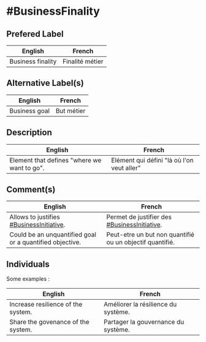 #BusinessFinality
==
## Prefered Label
<table>
    <thead>
        <tr>
            <th>English</th>
            <th>French</th>
        </tr>
    </thead>
    <tbody> 
        <tr>
            <td>Business finality</td>
            <td>Finalité métier</td>
        </tr>
    </tbody>
</table>

## Alternative Label(s)
<table>
    <thead>
        <tr>
            <th>English</th>
            <th>French</th>
        </tr>
    </thead>
    <tbody>
        <tr>
            <td>Business goal</td>
            <td>But métier</td>
        </tr>
    </tbody>
</table>

## Description
<table>
    <thead>
        <tr>
            <th>English</th>
            <th>French</th>
        </tr>
    </thead>
    <tbody>
        <tr>
            <td>Element that defines "where we want to go".</td>
            <td>Elément qui défini "là où l'on veut aller"</td>
        </tr>
    </tbody>
</table>

## Comment(s)
<table>
    <thead>
        <tr>
            <th>English</th>
            <th>French</th>
        </tr>
    </thead>
    <tbody>
         <tr>
            <td>Allows to justifies <a href="https://github.com/iPlumb3r/pEAr4pEEr/blob/master/1_Semantic/Conceptionary/%23BusinessInitiative.md">#BusinessInitiative</a>.</td>
            <td>Permet de justifier des <a href="https://github.com/iPlumb3r/pEAr4pEEr/blob/master/1_Semantic/Conceptionary/%23BusinessInitiative.md">#BusinessInitiative</a>.</td>
        </tr>
        <tr>
            <td>Could be an unquantified goal or a quantified objective.</td>
            <td>Peut-etre un but non quantifié ou un objectif quantifié.</td>
        </tr>
    </tbody>
</table>

## Individuals

Some examples : 
<table>
    <thead>
        <tr>
            <th>English</th>
            <th>French</th>
        </tr>
    </thead>
    <tbody>
        <tr>
            <td>Increase resilience of the system.</td>
            <td>Améliorer la résilience du système. </td>
        </tr>
        <tr>
            <td>Share the govenance of the system.</td>
            <td>Partager la gouvernance du système.</td>
        </tr>
    </tbody>
</table>
